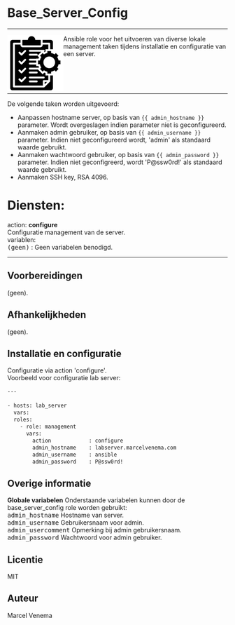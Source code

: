 # Base_Server_Config

***

<img src="media/icon_management.png" align="left" height="128" width="128" />
Ansible role voor het uitvoeren van diverse lokale management taken tijdens installatie en configuratie van een server.<br/>
<br/>
<br/>
<br/>
<br/>

***

De volgende taken worden uitgevoerd:<br/>
- Aanpassen hostname server, op basis van `{{ admin_hostname }}` parameter. Wordt overgeslagen indien parameter niet is geconfigureerd.</br>
- Aanmaken admin gebruiker, op basis van `{{ admin_username }}` parameter. Indien niet geconfigureerd wordt, 'admin' als standaard waarde gebruikt.<br/>
- Aanmaken wachtwoord gebruiker, op basis van `{{ admin_password }}` parameter. Indien niet geconfigreerd, wordt 'P@ssw0rd!' als standaard waarde gebruikt.<br/>
- Aanmaken SSH key, RSA 4096.<br/>


# Diensten:

action: **configure**<br/>
Configuratie management van de server.<br/>
variablen:<br/>
<kbd>(geen)</kbd> : Geen variabelen benodigd.<br/>


***


## Voorbereidingen
(geen).<br/>


## Afhankelijkheden
(geen).<br/>


## Installatie en configuratie
Configuratie via action 'configure'.<br/>
Voorbeeld voor configuratie lab server:
```
---

- hosts: lab_server
  vars:
  roles:
    - role: management
      vars:
        action            : configure
        admin_hostname    : labserver.marcelvenema.com
        admin_username    : ansible
        admin_password    : P@ssw0rd!
```


## Overige informatie

**Globale variabelen**
Onderstaande variabelen kunnen door de base_server_config role worden gebruikt:<br/>
<kbd>admin_hostname</kbd> Hostname van server.<br/>
<kbd>admin_username</kbd> Gebruikersnaam voor admin.<br/>
<kbd>admin_usercomment</kbd> Opmerking bij admin gebruikersnaam.<br/>
<kbd>admin_password</kbd> Wachtwoord voor admin gebruiker.<br/>


## Licentie
MIT


## Auteur
Marcel Venema
